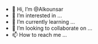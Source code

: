 - 👋 Hi, I’m @Alkounsar
- 👀 I’m interested in ...
- 🌱 I’m currently learning ...
- 💞️ I’m looking to collaborate on ...
- 📫 How to reach me ...

<!---
Alkounsar/Alkounsar is a ✨ special ✨ repository because its `README.md` (this file) appears on your GitHub profile.
You can click the Preview link to take a look at your changes.
--->
